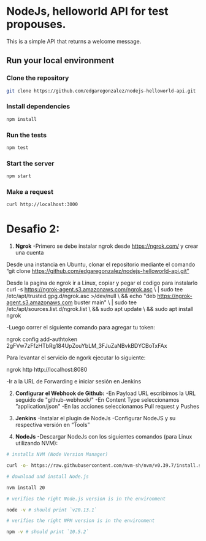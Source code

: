 # NodeJs, helloworld API for test propouses.

This is a simple API that returns a welcome message.

## Run your local environment

### Clone the repository
```bash
git clone https://github.com/edgaregonzalez/nodejs-helloworld-api.git
```

### Install dependencies
```bash
npm install
```

### Run the tests
```bash
npm test
```

### Start the server
```bash
npm start
```

### Make a request
```bash
curl http://localhost:3000
```
# Desafio 2:

1. **Ngrok**
-Primero se debe instalar ngrok desde https://ngrok.com/  y crear una cuenta 

Desde una instancia en Ubuntu, clonar el repositorio mediante el comando “git clone https://github.com/edgaregonzalez/nodejs-helloworld-api.git” 

Desde la pagina de ngrok ir a Linux, copiar y pegar el codigo para instalarlo 
curl -s https://ngrok-agent.s3.amazonaws.com/ngrok.asc \ 
	| sudo tee /etc/apt/trusted.gpg.d/ngrok.asc >/dev/null \ 
	&& echo "deb https://ngrok-agent.s3.amazonaws.com buster main" \ 
	| sudo tee /etc/apt/sources.list.d/ngrok.list \ 
	&& sudo apt update \ 
	&& sudo apt install ngrok

-Luego correr el siguiente comando para agregar tu token: 
 
ngrok config add-authtoken 2gFVw7zFfzHTbRg184UpZouYbLM_3FJuZaNBvkBDYCBoTxFAx 
 
Para levantar el servicio de ngork ejecutar lo siguiente: 
 
ngrok http http://localhost:8080

-Ir a la URL de Forwarding e iniciar sesión en Jenkins

2. **Configurar el Webhook de Github:**
-En Payload URL escribimos la URL seguido de "github-webhook/"
-En Content Type seleccionamos ”application/json"
-En las acciones seleccionamos Pull request y Pushes

3. **Jenkins**
-Instalar el plugin de NodeJs
-Configurar NodeJS y su respectiva versión en “Tools”

4. **NodeJs**
-Descargar NodeJs con los siguientes comandos (para Linux utilizando NVM): 
 
```bash
# installs NVM (Node Version Manager) 

curl -o- https://raw.githubusercontent.com/nvm-sh/nvm/v0.39.7/install.sh | bash 

# download and install Node.js 

nvm install 20 

# verifies the right Node.js version is in the environment 

node -v # should print `v20.13.1` 

# verifies the right NPM version is in the environment 

npm -v # should print `10.5.2` 
```
